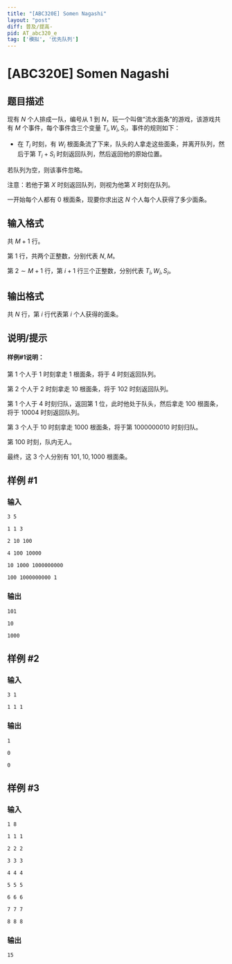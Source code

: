 ```yaml
---
title: "[ABC320E] Somen Nagashi"
layout: "post"
diff: 普及/提高-
pid: AT_abc320_e
tag: ['模拟', '优先队列']
---
```


# [ABC320E] Somen Nagashi

## 题目描述

现有 $N$ 个人排成一队，编号从 $1$ 到 $N$，玩一个叫做“流水面条”的游戏，该游戏共有 $M$ 个事件，每个事件含三个变量 $T_i,W_i,S_i$，事件的规则如下：

- 在 $T_i$ 时刻，有 $W_i$ 根面条流了下来，队头的人拿走这些面条，并离开队列，然后于第 $T_i+S_i$ 时刻返回队列，然后返回他的原始位置。

若队列为空，则该事件忽略。

注意：若他于第 $X$ 时刻返回队列，则视为他第 $X$ 时刻在队列。

一开始每个人都有 $0$ 根面条，现要你求出这 $N$ 个人每个人获得了多少面条。

## 输入格式

共 $M+1$ 行。

第 $1$ 行，共两个正整数，分别代表 $N,M$。

第 $2\sim M+1$ 行，第 $i+1$ 行三个正整数，分别代表 $T_i,W_i,S_i$。

## 输出格式

共 $N$ 行，第 $i$ 行代表第 $i$ 个人获得的面条。

## 说明/提示

#### 样例#1说明：
第 $1$ 个人于 $1$ 时刻拿走 $1$ 根面条，将于 $4$ 时刻返回队列。

第 $2$ 个人于 $2$ 时刻拿走 $10$ 根面条，将于 $102$ 时刻返回队列。

第 $1$ 个人于 $4$ 时刻归队，返回第 $1$ 位，此时他处于队头，然后拿走 $100$ 根面条，将于 $10004$ 时刻返回队列。

第 $3$ 个人于 $10$ 时刻拿走 $1000$ 根面条，将于第 $1000000010$ 时刻归队。

第 $100$ 时刻，队内无人。

最终，这 $3$ 个人分别有 $101,10,1000$ 根面条。

## 样例 #1

### 输入

```
3 5
1 1 3
2 10 100
4 100 10000
10 1000 1000000000
100 1000000000 1
```

### 输出

```
101
10
1000
```

## 样例 #2

### 输入

```
3 1
1 1 1
```

### 输出

```
1
0
0
```

## 样例 #3

### 输入

```
1 8
1 1 1
2 2 2
3 3 3
4 4 4
5 5 5
6 6 6
7 7 7
8 8 8
```

### 输出

```
15
```

